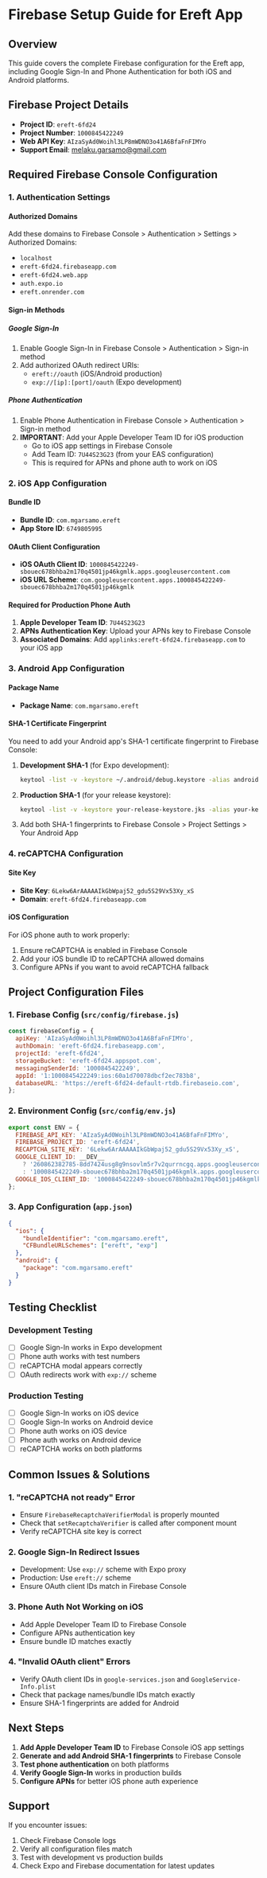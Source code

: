 # Firebase Setup Guide for Ereft App

## Overview
This guide covers the complete Firebase configuration for the Ereft app, including Google Sign-In and Phone Authentication for both iOS and Android platforms.

## Firebase Project Details
- **Project ID**: `ereft-6fd24`
- **Project Number**: `1000845422249`
- **Web API Key**: `AIzaSyAd0Woihl3LP8mWDNO3o41A6BfaFnFIMYo`
- **Support Email**: melaku.garsamo@gmail.com

## Required Firebase Console Configuration

### 1. Authentication Settings

#### Authorized Domains
Add these domains to Firebase Console > Authentication > Settings > Authorized Domains:
- `localhost`
- `ereft-6fd24.firebaseapp.com`
- `ereft-6fd24.web.app`
- `auth.expo.io`
- `ereft.onrender.com`

#### Sign-in Methods

##### Google Sign-In
1. Enable Google Sign-In in Firebase Console > Authentication > Sign-in method
2. Add authorized OAuth redirect URIs:
   - `ereft://oauth` (iOS/Android production)
   - `exp://[ip]:[port]/oauth` (Expo development)

##### Phone Authentication
1. Enable Phone Authentication in Firebase Console > Authentication > Sign-in method
2. **IMPORTANT**: Add your Apple Developer Team ID for iOS production
   - Go to iOS app settings in Firebase Console
   - Add Team ID: `7U44S23G23` (from your EAS configuration)
   - This is required for APNs and phone auth to work on iOS

### 2. iOS App Configuration

#### Bundle ID
- **Bundle ID**: `com.mgarsamo.ereft`
- **App Store ID**: `6749805995`

#### OAuth Client Configuration
- **iOS OAuth Client ID**: `1000845422249-sbouec678bhba2m170q4501jp46kgmlk.apps.googleusercontent.com`
- **iOS URL Scheme**: `com.googleusercontent.apps.1000845422249-sbouec678bhba2m170q4501jp46kgmlk`

#### Required for Production Phone Auth
1. **Apple Developer Team ID**: `7U44S23G23`
2. **APNs Authentication Key**: Upload your APNs key to Firebase Console
3. **Associated Domains**: Add `applinks:ereft-6fd24.firebaseapp.com` to your iOS app

### 3. Android App Configuration

#### Package Name
- **Package Name**: `com.mgarsamo.ereft`

#### SHA-1 Certificate Fingerprint
You need to add your Android app's SHA-1 certificate fingerprint to Firebase Console:

1. **Development SHA-1** (for Expo development):
   ```bash
   keytool -list -v -keystore ~/.android/debug.keystore -alias androiddebugkey -storepass android -keypass android
   ```

2. **Production SHA-1** (for your release keystore):
   ```bash
   keytool -list -v -keystore your-release-keystore.jks -alias your-key-alias
   ```

3. Add both SHA-1 fingerprints to Firebase Console > Project Settings > Your Android App

### 4. reCAPTCHA Configuration

#### Site Key
- **Site Key**: `6Lekw6ArAAAAAIkGbWpaj52_gdu5S29Vx53Xy_xS`
- **Domain**: `ereft-6fd24.firebaseapp.com`

#### iOS Configuration
For iOS phone auth to work properly:
1. Ensure reCAPTCHA is enabled in Firebase Console
2. Add your iOS bundle ID to reCAPTCHA allowed domains
3. Configure APNs if you want to avoid reCAPTCHA fallback

## Project Configuration Files

### 1. Firebase Config (`src/config/firebase.js`)
```javascript
const firebaseConfig = {
  apiKey: 'AIzaSyAd0Woihl3LP8mWDNO3o41A6BfaFnFIMYo',
  authDomain: 'ereft-6fd24.firebaseapp.com',
  projectId: 'ereft-6fd24',
  storageBucket: 'ereft-6fd24.appspot.com',
  messagingSenderId: '1000845422249',
  appId: '1:1000845422249:ios:60a1d70078dbcf2ec783b8',
  databaseURL: 'https://ereft-6fd24-default-rtdb.firebaseio.com',
};
```

### 2. Environment Config (`src/config/env.js`)
```javascript
export const ENV = {
  FIREBASE_API_KEY: 'AIzaSyAd0Woihl3LP8mWDNO3o41A6BfaFnFIMYo',
  FIREBASE_PROJECT_ID: 'ereft-6fd24',
  RECAPTCHA_SITE_KEY: '6Lekw6ArAAAAAIkGbWpaj52_gdu5S29Vx53Xy_xS',
  GOOGLE_CLIENT_ID: __DEV__ 
    ? '260862382785-8dd7424usg8g9nsovlm5r7v2qurrncgq.apps.googleusercontent.com'
    : '1000845422249-sbouec678bhba2m170q4501jp46kgmlk.apps.googleusercontent.com',
  GOOGLE_IOS_CLIENT_ID: '1000845422249-sbouec678bhba2m170q4501jp46kgmlk.apps.googleusercontent.com',
};
```

### 3. App Configuration (`app.json`)
```json
{
  "ios": {
    "bundleIdentifier": "com.mgarsamo.ereft",
    "CFBundleURLSchemes": ["ereft", "exp"]
  },
  "android": {
    "package": "com.mgarsamo.ereft"
  }
}
```

## Testing Checklist

### Development Testing
- [ ] Google Sign-In works in Expo development
- [ ] Phone auth works with test numbers
- [ ] reCAPTCHA modal appears correctly
- [ ] OAuth redirects work with `exp://` scheme

### Production Testing
- [ ] Google Sign-In works on iOS device
- [ ] Google Sign-In works on Android device
- [ ] Phone auth works on iOS device
- [ ] Phone auth works on Android device
- [ ] reCAPTCHA works on both platforms

## Common Issues & Solutions

### 1. "reCAPTCHA not ready" Error
- Ensure `FirebaseRecaptchaVerifierModal` is properly mounted
- Check that `setRecaptchaVerifier` is called after component mount
- Verify reCAPTCHA site key is correct

### 2. Google Sign-In Redirect Issues
- Development: Use `exp://` scheme with Expo proxy
- Production: Use `ereft://` scheme
- Ensure OAuth client IDs match in Firebase Console

### 3. Phone Auth Not Working on iOS
- Add Apple Developer Team ID to Firebase Console
- Configure APNs authentication key
- Ensure bundle ID matches exactly

### 4. "Invalid OAuth client" Errors
- Verify OAuth client IDs in `google-services.json` and `GoogleService-Info.plist`
- Check that package names/bundle IDs match exactly
- Ensure SHA-1 fingerprints are added for Android

## Next Steps

1. **Add Apple Developer Team ID** to Firebase Console iOS app settings
2. **Generate and add Android SHA-1 fingerprints** to Firebase Console
3. **Test phone authentication** on both platforms
4. **Verify Google Sign-In** works in production builds
5. **Configure APNs** for better iOS phone auth experience

## Support

If you encounter issues:
1. Check Firebase Console logs
2. Verify all configuration files match
3. Test with development vs production builds
4. Check Expo and Firebase documentation for latest updates
